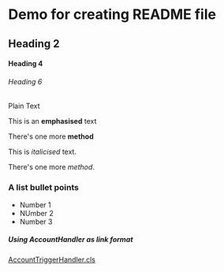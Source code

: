 # Demo for creating README file

## Heading 2

#### Heading 4

###### Heading 6

Plain Text

This is an **emphasised** text

There's one more __method__

This is _italicised_ text.

There's one more *method*.

### A list bullet points
- Number 1
- NUmber 2
- Number 3

##### Using AccountHandler as link format

[AccountTriggerHandler.cls](https://github.com/shreya-fexle/My_First_Repo/blob/main/AccountTriggerHelper.cls)
